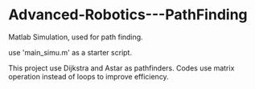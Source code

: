# Advanced-Robotics---PathFinding
Matlab Simulation, used for path finding.

use 'main_simu.m' as a starter script.

This project use Dijkstra and Astar as pathfinders. Codes use matrix operation instead of loops to improve efficiency.
